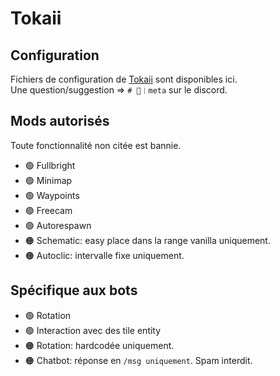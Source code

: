 # Tokaii

## Configuration
Fichiers de configuration de [Tokaii](tokaii.fr) sont disponibles ici.  
Une question/suggestion => `# 📡︱meta` sur le discord.

## Mods autorisés
Toute fonctionnalité non citée est bannie.

- 🟢 Fullbright
- 🟢 Minimap
- 🟢 Waypoints
- 🟢 Freecam
- 🟢 Autorespawn
- 🟠 Schematic: easy place dans la range vanilla uniquement.
- 🟠 Autoclic: intervalle fixe uniquement.

## Spécifique aux bots
- 🟢 Rotation
- 🟢 Interaction avec des tile entity
- 🟠 Rotation: hardcodée uniquement.
- 🟠 Chatbot: réponse en `/msg uniquement`. Spam interdit.
